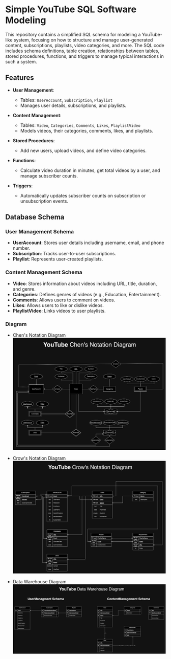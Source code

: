 # Simple YouTube SQL Software Modeling

This repository contains a simplified SQL schema for modeling a YouTube-like system, focusing on how to structure and manage user-generated content, subscriptions, playlists, video categories, and more. The SQL code includes schema definitions, table creation, relationships between tables, stored procedures, functions, and triggers to manage typical interactions in such a system.

## Features

- **User Management**:
  - Tables: `UserAccount`, `Subscription`, `Playlist`
  - Manages user details, subscriptions, and playlists.

- **Content Management**:
  - Tables: `Video`, `Categories`, `Comments`, `Likes`, `PlaylistVideo`
  - Models videos, their categories, comments, likes, and playlists.

- **Stored Procedures**:
  - Add new users, upload videos, and define video categories.

- **Functions**:
  - Calculate video duration in minutes, get total videos by a user, and manage subscriber counts.

- **Triggers**:
  - Automatically updates subscriber counts on subscription or unsubscription events.

## Database Schema

### User Management Schema

- **UserAccount**: Stores user details including username, email, and phone number.
- **Subscription**: Tracks user-to-user subscriptions.
- **Playlist**: Represents user-created playlists.

### Content Management Schema

- **Video**: Stores information about videos including URL, title, duration, and genre.
- **Categories**: Defines genres of videos (e.g., Education, Entertainment).
- **Comments**: Allows users to comment on videos.
- **Likes**: Allows users to like or dislike videos.
- **PlaylistVideo**: Links videos to user playlists.

### Diagram

- Chen's Notation Diagram
![Chen's Notation Diagram.png](Chen%27s%20Notation%20Diagram.png)



- Crow's Notation Diagram
![Crow's Notation Diagram.png](Crow%27s%20Notation%20Diagram.png)



- Data Warehouse Diagram
![YoutubeDataWarehouseDiagram.drawio.png](YoutubeDataWarehouseDiagram.drawio.png)